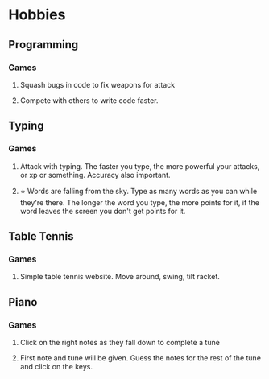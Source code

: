 # Hobbies

## Programming

### Games

1. Squash bugs in code to fix weapons for attack

2.  Compete with others to write code faster.

## Typing


### Games

1. Attack with typing. The faster you type, the more powerful your attacks, or xp or something. Accuracy also important.


2. ⭐ Words are falling from the sky. Type as many words as you can while they're there. The longer the word you type, the more points for it, if the word leaves the screen you don't get points for it.

## Table Tennis

### Games

1. Simple table tennis website. Move around, swing, tilt racket.



## Piano

### Games

1. Click on the right notes as they fall down to complete a tune

2. First note and tune will be given. Guess the notes for the rest of the tune and click on the keys.